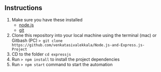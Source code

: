 ## Instructions

1. Make sure you have these installed
	- [node.js](http://nodejs.org/)
	- [git](http://git-scm.com/)
2. Clone this repository into your local machine using the terminal (mac) or Gitbash (PC) `> git clone https://github.com/venkatasivalekkala/Node.js-and-Express.js-Project`
3. CD to the folder `cd expressjs`
4. Run `> npm install` to install the project dependencies
5. Run `> npm start` command to start the automation
